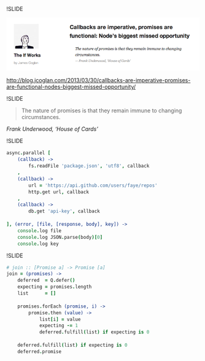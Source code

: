 !SLIDE

![](underwood.png)

http://blog.jcoglan.com/2013/03/30/callbacks-are-imperative-promises-are-functional-nodes-biggest-missed-opportunity/


!SLIDE

> The nature of promises is that they remain immune to changing circumstances.

<cite>Frank Underwood, ‘House of Cards’</cite>


!SLIDE

```coffee
async.parallel [
    (callback) ->
        fs.readFile 'package.json', 'utf8', callback
    ,
    (callback) ->
        url = 'https://api.github.com/users/faye/repos'
        http.get url, callback
    ,
    (callback) ->
        db.get 'api-key', callback

], (error, [file, [response, body], key]) ->
    console.log file
    console.log JSON.parse(body)[0]
    console.log key
```


!SLIDE

```coffee
# join :: [Promise a] -> Promise [a]
join = (promises) ->
    deferred  = Q.defer()
    expecting = promises.length
    list      = []

    promises.forEach (promise, i) ->
        promise.then (value) ->
            list[i] = value
            expecting -= 1
            deferred.fulfill(list) if expecting is 0

    deferred.fulfill(list) if expecting is 0
    deferred.promise
```
